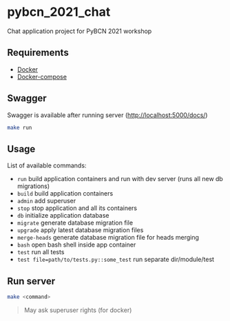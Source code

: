 # pybcn_2021_chat
Chat application project for PyBCN 2021 workshop

## Requirements
- [Docker](https://docs.docker.com/install/)
- [Docker-compose](https://docs.docker.com/compose/install/)

## Swagger
Swagger is available after running server ([http://localhost:5000/docs/](http://localhost:5000/docs/))

```bash
make run
```

## Usage
List of available commands:

- `run`  build application containers and run with dev server (runs all new db migrations)
- `build` build application containers
- `admin` add superuser
- `stop` stop application and all its containers
- `db` initialize application database
- `migrate` generate database migration file
- `upgrade` apply latest database migration files
- `merge-heads` generate database migration file for heads merging
- `bash` open bash shell inside app container
- `test` run all tests
- `test file=path/to/tests.py::some_test` run separate dir/module/test

## Run server
```bash
make <command>
```

> May ask superuser rights (for docker)
